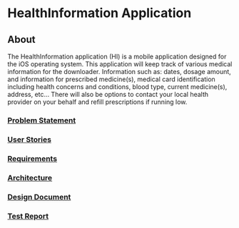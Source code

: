 # HealthInformation Application

## About
The HealthInformation application (HI) is a mobile application designed for the iOS operating system. This application will keep track of various medical information for the downloader. Information such as: dates, dosage amount, and information for prescribed medicine(s), medical card identification including health concerns and conditions, blood type, current medicine(s), address, etc... There will also be options to contact your local health provider on your behalf and refill prescriptions if running low.

### [Problem Statement](https://jxmils.github.io/HealthInformation/problem.md)

### [User Stories](https://jxmils.github.io/HealthInformation/userstories.md)

### [Requirements](https://jxmils.github.io/HealthInformation/requirements.md)

### [Architecture](https://jxmils.github.io/HealthInformation/architecture.md)

### [Design Document](https://jxmils.github.io/HealthInformation/design.md)

### [Test Report](https://jxmils.github.io/HealthInformation/testreport.md)

